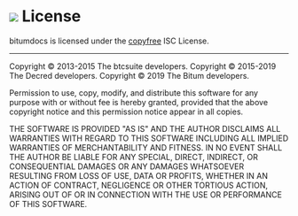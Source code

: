 # <img class="bitum-icon" src="/img/bitum-icons/Document.svg" /> License 

bitumdocs is licensed under the [copyfree](http://copyfree.org) ISC License.

---

Copyright © 2013-2015 The btcsuite developers.
Copyright © 2015-2019 The Decred developers.
Copyright © 2019 The Bitum developers.

Permission to use, copy, modify, and distribute this software for any purpose with or without fee is hereby granted, provided that the above copyright notice and this permission notice appear in all copies.

THE SOFTWARE IS PROVIDED "AS IS" AND THE AUTHOR DISCLAIMS ALL WARRANTIES WITH REGARD TO THIS SOFTWARE INCLUDING ALL IMPLIED WARRANTIES OF MERCHANTABILITY AND FITNESS. IN NO EVENT SHALL THE AUTHOR BE LIABLE FOR ANY SPECIAL, DIRECT, INDIRECT, OR CONSEQUENTIAL DAMAGES OR ANY DAMAGES WHATSOEVER RESULTING FROM LOSS OF USE, DATA OR PROFITS, WHETHER IN AN ACTION OF CONTRACT, NEGLIGENCE OR OTHER TORTIOUS ACTION, ARISING OUT OF OR IN CONNECTION WITH THE USE OR PERFORMANCE OF THIS SOFTWARE.
